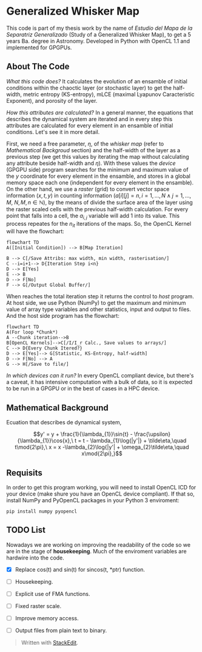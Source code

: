 # Generalized Whisker Map  
This code is part of my thesis work by the name of _Estudio del Mapa de la Separatriz Generalizado_ (Study of a Generalized Whisker Map), to get a 5 years Ba. degree in Astronomy. Developed in Python with OpenCL 1.1 and implemented for GPGPUs.  
  
## About The Code  
*What this code does?* It calculates the evolution of an ensamble of initial conditions within the chaoctic layer (or stochastic layer) to get the half-width, metric entropy (KS-entropy), mLCE (maximal Lyapunov Caracteristic Exponent), and porosity of the layer.  
  
*How this attributes are calculated?* In a general manner, the equations that describes the dynamical system are iterated and in every step this attributes are calculated for every element in an ensamble of initial conditions. Let's see it in more detail.  
  
First, we need a free parameter, $\eta$, of the _whisker map_ (refer to *Mathematical Backgroud* section) and the half-width of the layer as a previous step (we get this values by iterating the map without calculating any attribute beside half-width and $\eta$). With these values the *device* (GPGPU side) program searches for the minimum and maximum value of the $y$ coordinate for every element in the ensamble, and stores in a global memory space each one (independent for every element in the ensamble). On the other hand, we use a *raster* (grid) to convert vector space information $(x,t,y)$ in counting information $(a[i][j] = n, i=1,\dots,N \wedge j = 1,\dots,M,\  N,M,n\in \mathbb{N})$, by the means of divide the surface area of the layer using the raster scaled cells with the previous half-width calculation. For every point that falls into a cell, the $a_{i,j}$ variable will add 1 into its value.  This process repeates for the $n_{it}$ iterations of the maps. So, the OpenCL Kernel will have the flowchart:
 
```mermaid  
flowchart TD  
A([Initial Condition]) --> B[Map Iteration]  
 
B --> C[/Save Attribs: max width, min width, rasterisation/] 
C --i=i+1--> D{Iteration Step i<n}
D --> E[Yes]
E --> B
D --> F[No]
F --> G[/Output Global Buffer/]  
```  
When reaches the total iteration step it returns the control to *host* program. 
At host side, we use Python (NumPy) to get the maximum and minimum value of array type variables and other statistics, input and output to files. And the host side program has the flowchart:

```mermaid
flowchart TD
A(For loop *Chunk*)
A --Chunk iteration-->B
B[OpenCL Kernels]-->C[/I/I_r Calc., Save values to arrays/]
C --> D{Every Chunk Itered?}
D --> E[Yes]--> G[Statistic, KS-Entropy, half-width]
D --> F[No] --> A
G --> H[/Save to file/]
```
_In which devices can it run?_ In every OpenCL compliant device, but there's a caveat, it has intensive computation with a bulk of data, so it is expected to be run in a GPGPU or in the best of cases in a HPC device.  
  
  
## Mathematical Background  

Ecuation that describes de dynamical system,
```math
y' = y + \frac{1}{\lambda_{1}}\sin{t} - \frac{\upsilon}{\lambda_{1}}\cos{x},\
t = t - \lambda_{1}\log{|y'|} + \tilde\eta,\quad  t\mod{2\pi},\
x = x -\lambda_{2}\log{|y'| + \omega_{2}\tilde\eta,\quad  x\mod{2\pi},}
```

## Requisits

In order to get this program working, you will need to install OpenCL ICD for your device (make shure you have an OpenCL device compliant). If that so, install NumPy and PyOpenCL packages in your Python 3 enviroment:

```
pip install numpy pyopencl
```


## TODO List
Nowadays we are working on improving the readability of the code so we are in the stage of **housekeeping**. Much of the enviroment variables are hardwire into the code.

- [x] Replace cos(t) and sin(t) for sincos(t, *ptr) function.
- [ ] Housekeeping.
- [ ] Explicit use of FMA functions.
- [ ] Fixed raster scale. 
- [ ] Improve memory access.
- [ ] Output files from plain text to binary.



> Written with [StackEdit](https://stackedit.io/).
